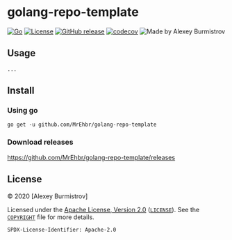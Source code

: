 # golang-repo-template

[![Go](https://github.com/MrEhbr/golang-repo-template/actions/workflows/go.yml/badge.svg)](https://github.com/MrEhbr/golang-repo-template/actions/workflows/go.yml)
[![License](https://img.shields.io/badge/license-Apache--2.0%20%2F%20MIT-%2397ca00.svg)](https://github.com/MrEhbr/golang-repo-template/blob/master/COPYRIGHT)
[![GitHub release](https://img.shields.io/github/release/MrEhbr/golang-repo-template.svg)](https://github.com/MrEhbr/golang-repo-template/releases)
[![codecov](https://codecov.io/gh/MrEhbr/golang-repo-template/branch/master/graph/badge.svg)](https://codecov.io/gh/MrEhbr/golang-repo-template)
![Made by Alexey Burmistrov](https://img.shields.io/badge/made%20by-Alexey%20Burmistrov-blue.svg?style=flat)

## Usage

```console
...
```

## Install

### Using go

```console
go get -u github.com/MrEhbr/golang-repo-template
```

### Download releases

<https://github.com/MrEhbr/golang-repo-template/releases>

## License

© 2020 [Alexey Burmistrov]

Licensed under the [Apache License, Version 2.0](https://www.apache.org/licenses/LICENSE-2.0) ([`LICENSE`](LICENSE)). See the [`COPYRIGHT`](COPYRIGHT) file for more details.

`SPDX-License-Identifier: Apache-2.0`
